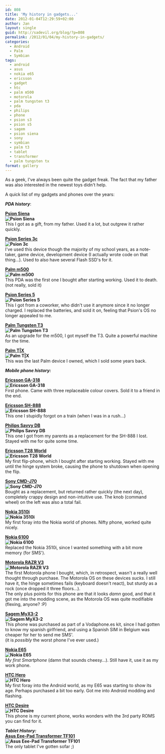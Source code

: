 ```yaml
---
id: 808
title: 'My history in gadgets...'
date: 2012-01-04T12:29:59+02:00
author: Jan
layout: single
guid: http://sadevil.org/blog/?p=808
permalink: /2012/01/04/my-history-in-gadgets/
categories:
  - Android
  - Palm
  - Symbian
tags:
  - android
  - asus
  - nokia e65
  - ericsson
  - gadget
  - htc
  - palm m500
  - motorola
  - palm tungsten t3
  - pda
  - philips
  - phone
  - psion s3
  - psion s5
  - sagem
  - psion siena
  - sony
  - symbian
  - palm t3
  - tablet
  - transformer
  - palm tungsten tx
format: gallery
---
```

As a geek, I've always been quite the gadget freak. The fact that my father was also interested in the newest toys didn't help.

A quick list of my gadgets and phones over the years:

**_PDA history_**:

**[Psion Siena](http://en.wikipedia.org/wiki/Psion_Siena)  
![Psion Siena](/assets/images/2012/01/240px-Psion_Siena_512k_4f08.jpg "Psion Siena")**  
This I got as a gift, from my father. Used it a lot, but outgrew it rather quickly.

**[Psion Series 3c](http://en.wikipedia.org/wiki/Psion_Series_3c)  
![Psion 3c](/assets/images/2012/01/Psion_3c_open_17o06-300x258.jpg "Psion 3c")**  
I've used this device though the majority of my school years, as a note-taker, game device, development device (I actually wrote code on that thing...). Used to also have several Flash SSD's for it.

**[Palm m500](http://en.wikipedia.org/wiki/Palm_m500)  
![Palm m500](/assets/images/2012/01/palm-m500.jpg "Palm m500")**  
This PDA was the first one I bought after starting working. Used it to death. (not really, sold it)

**[Psion Series 5](http://en.wikipedia.org/wiki/Psion_Series_5)  
![Psion Series 5](/assets/images/2012/01/series51.jpeg "Psion Series 5")**  
This I got from a coworker, who didn't use it anymore since it no longer charged. I replaced the batteries, and sold it on, feeling that Psion's OS no longer appealed to me.

**[Palm Tungsten T3](http://en.wikipedia.org/wiki/Tungsten_T3#Tungsten_T3)  
![Palm Tungsten T3](/assets/images/2012/01/palm-t3-249x300.jpg "Palm Tungsten T3")**  
As an upgrade for the m500, I got myself the T3. Quite a powerful machine for the time.

**[Palm T|X](http://en.wikipedia.org/wiki/Palm_TX)  
![Palm T|X](/assets/images/2012/01/tx_1.png "Palm T|X")**  
This was the last Palm device I owned, which I sold some years back.

**_Mobile phone history:_**

**[Ericsson GA-318](http://www.gsmarena.com/ericsson_ga_318-99.php)  
![Ericsson GA-318](/assets/images/2012/01/erga318b.gif "Ericsson GA-318")**  
First phone. Came with three replaceable colour covers. Sold it to a friend in the end.

**[Ericsson SH-888](http://www.gsmarena.com/ericsson_sh_888-112.php)  
![Ericsson SH-888](/assets/images/2012/01/ersh888b.gif "Ericsson SH-888")**  
This one I stupidly forgot on a train (when I was in a rush...)

**[Philips Savvy DB](http://www.gsmarena.com/philips_savvy_db-151.php)  
![Philips Savvy DB](/assets/images/2012/01/phsavdbb.gif "Philips Savvy DB")**  
This one I got from my parents as a replacement for the SH-888 I lost. Stayed with me for quite some time.

**[Ericsson T28 World](http://www.gsmarena.com/ericsson_t28_world-118.php)  
![Ericsson T28 World](/assets/images/2012/01/ert28wb.gif "Ericsson T28 World")**  
My first flip-phone, which I bought after starting working. Stayed with me until the hinge system broke, causing the phone to shutdown when opening the flip.

**[Sony CMD-J70](http://www.gsmarena.com/sony_cmd_j70-280.php)  
![Sony CMD-J70](/assets/images/2012/01/soj70.gif "Sony CMD-J70")**  
Bought as a replacement, but returned rather quickly (the next day), completely crappy design and non-intuitive use. The knob (command wheel) on the left was also a total fail.

**[Nokia 3510i](http://www.gsmarena.com/nokia_3510i-344.php)  
![Nokia 3510i](/assets/images/2012/01/no3510i_00.jpg "Nokia 3510i")**  
My first foray into the Nokia world of phones. Nifty phone, worked quite nicely.

**[Nokia 6100](http://www.gsmarena.com/nokia_6100-368.php)  
![Nokia 6100](/assets/images/2012/01/no6100_00.jpg "Nokia 6100")**  
Replaced the Nokia 3510i, since I wanted something with a bit more memory (for SMS').

**[Motorola RAZR V3](http://www.gsmarena.com/motorola_razr_v3-853.php)  
![Motorola RAZR V3](/assets/images/2012/01/motorolav3_black.jpg "Motorola RAZR V3")**  
The first Motorola phone I bought, which, in retrospect, wasn't a really well thought through purchase. The Motorola OS on these devices _sucks_. I still have it, the hinge sometimes fails (keyboard doesn't react), but sturdy as a rock (once dropped it three floors...).  
The only plus points for this phone are that it looks _damn_ good, and that it got me into the modding scene, as the Motorola OS was quite modifiable (flexing, anyone? :P)

**[Sagem MyX3-2](http://www.gsmarena.com/sagem_my_x3_2-631.php)  
![Sagem MyX3-2](/assets/images/2012/01/samyx32_00.jpg "Sagem MyX3-2")**  
This phone was purchased as part of a Vodaphone.es kit, since I had gotten to know my spanish girlfriend, and using a Spanish SIM in Belgium was cheaper for her to send me SMS'.  
(it is _possibly_ the worst phone I've ever used.)

**[Nokia E65](http://www.gsmarena.com/nokia_e65-1860.php)  
![Nokia E65](/assets/images/2012/01/nokia-e65-00.jpg "Nokia E65")**  
_My first Smartphone_ (damn that sounds cheesy...). Still have it, use it as my work phone.

**[HTC Hero](http://www.gsmarena.com/htc_hero-2861.php)  
![HTC Hero](/assets/images/2012/01/htc-hero-0.jpg "HTC Hero")**  
My first foray into the Android world, as my E65 was starting to show its age. Perhaps purchased a bit too early. Got me into Android modding and flashing.

**[HTC Desire](http://www.gsmarena.com/htc_desire-3077.php)  
![HTC Desire](/assets/images/2012/01/HTC-Desire-1.jpg "HTC Desire")**  
This phone is my current phone, works wonders with the 3rd party ROMS you can find for it.

**_Tablet History:_**  
**[Asus Eee-Pad Transformer TF101](http://www.gsmarena.com/asus_eee_pad_transformer_tf101-3936.php)  
![Asus Eee-Pad Transformer TF101](/assets/images/2012/01/asus-transformer-1.jpg "Asus Eee-Pad Transformer TF101")**  
The only tablet I've gotten sofar ;)